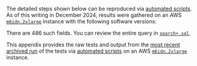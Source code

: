 The detailed steps shown below can be reproduced via
[automated scripts](https://github.com/brimdata/super/blob/main/scripts/super-cmd-perf).
As of this writing in December 2024, results were gathered on an AWS
[`m6idn.2xlarge`](https://aws.amazon.com/ec2/instance-types/m6i/) instance
with the following software versions:

There are 486 such fields.  You can review the entire query in
[`search+.sql`](https://github.com/brimdata/super/blob/main/scripts/super-cmd-perf/queries/search%2B.sql).

This appendix provides the raw tests and output from the [most recent archived run](https://super-cmd-perf.s3.us-east-2.amazonaws.com/2024-12-27_21-58-22.tgz)
of the tests via [automated scripts](https://github.com/brimdata/super/blob/main/scripts/super-cmd-perf)
on an AWS [`m6idn.2xlarge`](https://aws.amazon.com/ec2/instance-types/m6i/) instance.
